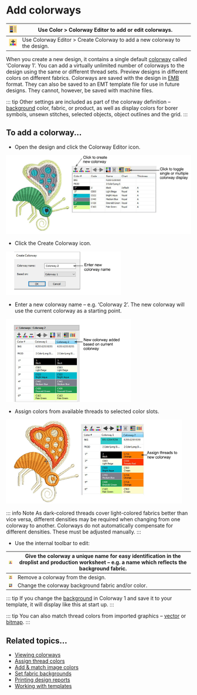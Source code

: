 # Add colorways

| ![ColorwayEditor.png](assets/ColorwayEditor.png) | Use Color > Colorway Editor to add or edit colorways.                      |
| ------------------------------------------------ | -------------------------------------------------------------------------- |
| ![CreateColorway.png](assets/CreateColorway.png) | Use Colorway Editor > Create Colorway to add a new colorway to the design. |

When you create a new design, it contains a single default [colorway](../../glossary/glossary) called ‘Colorway 1’. You can add a virtually unlimited number of colorways to the design using the same or different thread sets. Preview designs in different colors on different fabrics. Colorways are saved with the design in [EMB](../../glossary/glossary) format. They can also be saved to an EMT template file for use in future designs. They cannot, however, be saved with machine files.

::: tip
Other settings are included as part of the colorway definition – [background](../../glossary/glossary#background) color, fabric, or product, as well as display colors for borer symbols, unsewn stitches, selected objects, object outlines and the grid.
:::

## To add a colorway...

- Open the design and click the Colorway Editor icon.

![AddColorway3.png](assets/AddColorway3.png)

- Click the Create Colorway icon.

![CreateColorway00005.png](assets/CreateColorway00005.png)

- Enter a new colorway name – e.g. ‘Colorway 2’. The new colorway will use the current colorway as a starting point.

![colorways00008.png](assets/colorways00008.png)

- Assign colors from available threads to selected color slots.

![AddColorway2.png](assets/AddColorway2.png)

::: info Note
As dark-colored threads cover light-colored fabrics better than vice versa, different densities may be required when changing from one colorway to another. Colorways do not automatically compensate for different densities. These must be adjusted manually.
:::

- Use the internal toolbar to edit:

| ![RenameColorway.png](assets/RenameColorway.png)     | Give the colorway a unique name for easy identification in the droplist and production worksheet – e.g. a name which reflects the background fabric. |
| ---------------------------------------------------- | ---------------------------------------------------------------------------------------------------------------------------------------------------- |
| ![DeleteColorway.png](assets/DeleteColorway.png)     | Remove a colorway from the design.                                                                                                                   |
| ![ChangeBackground.png](assets/ChangeBackground.png) | Change the colorway background fabric and/or color.                                                                                                  |

::: tip
If you change the [background](../../glossary/glossary#background) in Colorway 1 and save it to your template, it will display like this at start up.
:::

::: tip
You can also match thread colors from imported graphics – [vector](../../glossary/glossary) or [bitmap](../../glossary/glossary#bitmap).
:::

## Related topics...

- [Viewing colorways](../../Basics/view/Viewing_colorways)
- [Assign thread colors](../../Basics/threads/Assign_thread_colors)
- [Add & match image colors](../../Automatic/bitmaps/Add_match_image_colors)
- [Set fabric backgrounds](Set_fabric_backgrounds)
- [Printing design reports](../../Production/reports/Printing_design_reports)
- [Working with templates](../properties/Working_with_templates)

